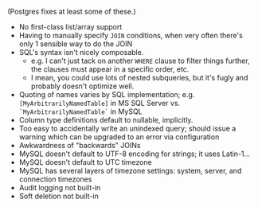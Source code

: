 (Postgres fixes at least some of these.)

* No first-class list/array support
* Having to manually specify `JOIN` conditions, when very often there's only 1 sensible way to do the JOIN
* SQL's syntax isn't nicely composable.
  * e.g. I can't just tack on another `WHERE` clause to filter things further, the clauses must appear in a specific order, etc.
  * I mean, you could use lots of nested subqueries, but it's fugly and probably doesn't optimize well.
* Quoting of names varies by SQL implementation; e.g. `[MyArbitrarilyNamedTable]` in MS SQL Server vs. `` `MyArbitrarilyNamedTable` `` in MySQL
* Column type definitions default to nullable, implicitly.
* Too easy to accidentally write an unindexed query; should issue a warning which can be upgraded to an error via configuration
* Awkwardness of "backwards" JOINs
* MySQL doesn't default to UTF-8 encoding for strings; it uses Latin-1...
* MySQL doesn't default to UTC timezone
* MySQL has several layers of timezone settings: system, server, and connection timezones
* Audit logging not built-in
* Soft deletion not built-in
